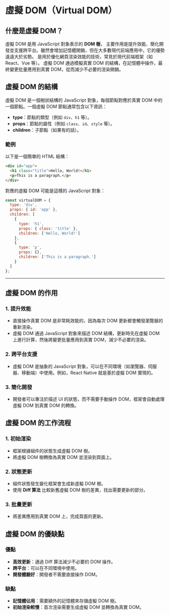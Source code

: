 # 虛擬 DOM（Virtual DOM）

## 什麼是虛擬 DOM？
虛擬 DOM 是用 JavaScript 對象表示的 **DOM 樹**，
主要作用是提升效能、簡化開發並支援跨平台。雖然會增加記憶體開銷，但在大多數現代前端應用中，它的優勢遠遠大於劣勢。
是用於優化網頁渲染效能的技術，常見於現代前端框架（如 React、Vue 等）。
虛擬 DOM 通過模擬真實 DOM 的結構，在記憶體中操作，最終變更批量應用到真實 DOM，從而減少不必要的渲染開銷。

## 虛擬 DOM 的結構

虛擬 DOM 是一個樹狀結構的 JavaScript 對象，每個節點對應於真實 DOM 中的一個節點。一個虛擬 DOM 節點通常包含以下資訊：
- **type**：節點的類型（例如 `div`、`h1` 等）。
- **props**：節點的屬性（例如 `class`、`id`、`style` 等）。
- **children**：子節點（如果有的話）。

### 範例

以下是一個簡單的 HTML 結構：
```html
<div id="app">
  <h1 class="title">Hello, World!</h1>
  <p>This is a paragraph.</p>
</div>
```

對應的虛擬 DOM 可能是這樣的 JavaScript 對象：
```javascript
const virtualDOM = {
  type: 'div',
  props: { id: 'app' },
  children: [
    {
      type: 'h1',
      props: { class: 'title' },
      children: ['Hello, World!']
    },
    {
      type: 'p',
      props: {},
      children: ['This is a paragraph.']
    }
  ]
};
```

---

## 虛擬 DOM 的作用

### 1. 提升效能
- 直接操作真實 DOM 是非常耗效能的，因為每次 DOM 更新都會觸發瀏覽器的重新渲染。
- 虛擬 DOM 通過 JavaScript 對象來描述 DOM 結構，更新時先在虛擬 DOM 上進行計算，然後將變更批量應用到真實 DOM，減少不必要的渲染。

### 2. 跨平台支援
- 虛擬 DOM 是抽象的 JavaScript 對象，可以在不同環境（如瀏覽器、伺服器、移動端）中使用。例如，React Native 就是基於虛擬 DOM 實現的。

### 3. 簡化開發
- 開發者可以專注於描述 UI 的狀態，而不需要手動操作 DOM，框架會自動處理虛擬 DOM 到真實 DOM 的轉換。

## 虛擬 DOM 的工作流程

### 1. 初始渲染
- 框架根據組件的狀態生成虛擬 DOM 樹。
- 將虛擬 DOM 樹轉換為真實 DOM 並渲染到頁面上。

### 2. 狀態更新
- 組件狀態發生變化框架會生成新虛擬 DOM 樹。
- 使用 **Diff 算法** 比較新舊虛擬 DOM 樹的差異，找出需要更新的部分。

### 3. 批量更新
- 將差異應用到真實 DOM 上，完成頁面的更新。

## 虛擬 DOM 的優缺點

### 優點
- **高效更新**：通過 Diff 算法減少不必要的 DOM 操作。
- **跨平台**：可以在不同環境中使用。
- **開發體驗好**：開發者不需要直接操作 DOM。

### 缺點
- **記憶體佔用**：需要額外的記憶體來存儲虛擬 DOM 樹。
- **初始渲染較慢**：首次渲染需要生成虛擬 DOM 並轉換為真實 DOM。
